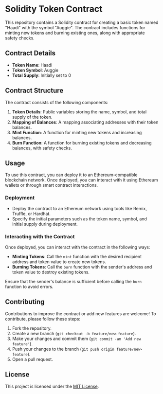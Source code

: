 # Solidity Token Contract

This repository contains a Solidity contract for creating a basic token named "Haadi" with the symbol "Auggie". The contract includes functions for minting new tokens and burning existing ones, along with appropriate safety checks.

## Contract Details

- **Token Name**: Haadi
- **Token Symbol**: Auggie
- **Total Supply**: Initially set to 0

## Contract Structure

The contract consists of the following components:

1. **Token Details**: Public variables storing the name, symbol, and total supply of the token.
2. **Mapping of Balances**: A mapping associating addresses with their token balances.
3. **Mint Function**: A function for minting new tokens and increasing balances.
4. **Burn Function**: A function for burning existing tokens and decreasing balances, with safety checks.

## Usage

To use this contract, you can deploy it to an Ethereum-compatible blockchain network. Once deployed, you can interact with it using Ethereum wallets or through smart contract interactions.

### Deployment

- Deploy the contract to an Ethereum network using tools like Remix, Truffle, or Hardhat.
- Specify the initial parameters such as the token name, symbol, and initial supply during deployment.

### Interacting with the Contract

Once deployed, you can interact with the contract in the following ways:

- **Minting Tokens**: Call the `mint` function with the desired recipient address and token value to create new tokens.
- **Burning Tokens**: Call the `burn` function with the sender's address and token value to destroy existing tokens.

Ensure that the sender's balance is sufficient before calling the `burn` function to avoid errors.

## Contributing

Contributions to improve the contract or add new features are welcome! To contribute, please follow these steps:

1. Fork the repository.
2. Create a new branch (`git checkout -b feature/new-feature`).
3. Make your changes and commit them (`git commit -am 'Add new feature'`).
4. Push your changes to the branch (`git push origin feature/new-feature`).
5. Open a pull request.

## License

This project is licensed under the [MIT License](LICENSE).
